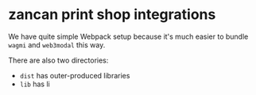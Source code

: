 # zancan print shop integrations

We have quite simple Webpack setup because it's much easier
to bundle `wagmi` and `web3modal` this way.

There are also two directories:
- `dist` has outer-produced libraries
- `lib` has li
